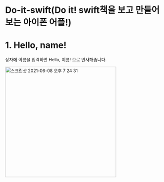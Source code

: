 # Do-it-swift(Do it! swift책을 보고 만들어보는 아이폰 어플!)

# 1. Hello, name!
상자에 이름을 입력하면 Hello, 이름! 으로 인사해줍니다.

<img width="358" alt="스크린샷 2021-06-08 오후 7 24 31" src="https://user-images.githubusercontent.com/80464961/121169647-2c0f2280-c88f-11eb-8cc9-a8508fc96057.png">
